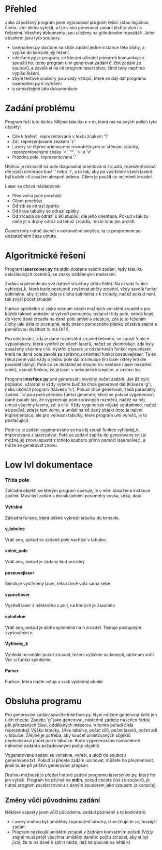 # Přehled 

Jako zápočtový program jsem vypracoval program řešící jistou logickou úlohu. Umí úlohu vyřešit, a lze s ním generovat zadání těchto úloh i s řešeními. Všechny dokumenty jsou uloženy na githubovém repozitáři. Jeho obsahem jsou tyto soubory:

- lasersolver.py dostane na stdin zadání jedné instance této úlohy, a vypíše do konzole její řešení.
- interface.py je program, se kterým uživatel primárně komunikuje a spouští ho, tento program umí generovat zadání či číst zadání ze souborů, a zavolá si na ně program lasersolver, čímž tedy nepřímo vypíše řešení.
- zbylé textové soubory jsou sady vstupů, které se dají dát programu lasersolver.py k vyřešení
- a samozřejmě tato dokumentace


# Zadání problému

Program řeší tuto úlohu: Mějme tabulku n x m, která má na svých polích tyto objekty:

- Cíle k trefení, reprezentované v textu znakem '1'
- Zdi, reprezentované znakem 'z'
- Lasery se čtyřmi orientacemi rovnoběžnými se stěnami tabulky, reprezentovanými znaky '<', '^', '>' a 'v'
- Prázdná pole, reprezentovaná '.'

Úlohou je rozmístit na pole diagonálně orientovaná zrcadla, reprezentovaná dle jejich orientace buď '\' nebo '/', a to tak, aby po vystřelení všech laserů byl každý cíl zasažen alespoň jednou. Cílem je použít co nejméně zrcadel.

Laser se chová následovně:

- Přes volná pole prochází
- Cílem prochází
- Od zdi se odrazí zpátky
- Od kraje tabulky se odrazí zpátky
- Od zrcadla se odrazí o 90 stupňů, dle jeho orientace. Pokud však by mělo jít o druhý odraz od téhož zrcadla, místo toho jím proletí.

Časem tedy nutně skončí v nekonečné smyčce, ta je programem po dostatečném čase utnuta.

# Algoritmické řešení

Program **lasersolver.py** na stdin dostane validní zadání, tedy tabulku celočíselných rozměrů, se znaky oddělenými mezerami.

Zadání si převede do své datové struktury (třída Pole). Na ni volá funkci vyhledej_k, která bude postupně zvyšovat počty zrcadel, vždy zavolá funkci splnitelne, aby zjistila, zda je úloha splnitelná s k zrcadly, načež pokud není, tak zvýší počet zrcadel.

Funkce splnitelne si získá seznam všech možných umístění zrcadel a pro každé takové umístění si vytvoří pomocnou instanci třídy pole, neboli kopii, do které daná zrcadla na daná pole umístí a otestuje, zda je to řešením úlohy (ale dělá to postupně, tedy jméno pomocného plánku zůstává stejné a paměťovou složitost to má O(1)).

Pro otestování, zda je dané rozmístění zrcadel řešením, se spustí funkce vypustlasery, která vystřelí ze všech laserů, načež se zkontroluje, zda byly zasaženy všechny cíle. Výstřel z laseru je odstartován funkcí vypustlaser, která na dané pole zavolá se správnou orientací funkci posouvejlaser. Ta se rekurzivně volá vždy o jedno pole dál a simuluje tím laser (který letí dle pravidel úlohy). Poté co se dostatečně dlouho nic nestane (laser nezmění směr), usoudí funkce, že je laser v nekonečné smyčce, a zastaví ho.


Program **interface.py** umí generovat libovolný počet zadání. Jak již bylo popsáno, uživatel si vždy vybere buď že chce generovat dál (klávesa 'g'), nebo ukončit program (klávesa 'k'). Pokud chce generovat, zadá parametry zadání. Ta jsou poté předána funkci generate, která se pokusí vygenerovat dané zadání tak, že vygeneruje pole správných rozměrů, načež na něj umístí všechny lasery, zdi a cíle. Vždy vygeneruje nějaké souřadnice, načež se podívá, zda je tam volno, a umístí na ně daný objekt (toto je naivní implementace, ale pro velikosti tabulky, které program umí vyřešit, je to postačující).

Poté co je zadání vygenerováno se na něj spustí funkce vyhledej_k, importovaná z lasersolver. Poté se zadání zapíše do generovane.txt (je možné jej znovu spustit z tohoto souboru přímo pomocí lasersolver), a může se generovat znovu.

# Low lvl dokumentace

### Třída pole

Základní objekt, se kterým program operuje, je v něm obsažena instance zadání. Musí být zadán s inicializačními parametry vyska, sirka, data.

#### Vytiskni

Základní funkce, která pěkně vykreslí tabulku do konzole.

#### v_tabulce

Vrátí ano, pokud se zadané pole nachází v tabulce.

#### volne_pole

Vrátí ano, pokud je zadaný bod prázdný

#### posouvejlaser

Simuluje vystřelený laser, rekurzivně volá sama sebe.

#### vypustlaser

Vystřelí laser z některého z polí, na kterých je zavoláno

#### splnitelne

Vrátí ano, pokud je úloha splnitelná na n zrcadel. Testuje postupným zvyšováním n.

#### Vyhledej_k

Vyhledá minimální počet zrcadel, řešení vytiskne na konzoli, optimum vrátí. Volí si funkci splnitelne.

#### Parser

Funkce, která načte vstup a vrátí výsledný objekt
# Obsluha programu

Pro generování zadání spusťte interface.py. Nyní můžete generovat kolik jen úloh chcete. Zadejte 'g' jako generovat, následně zadejte na jeden řádek pět přirozených čísel, oddělených mezerou. V tomto pořadí čísla reprezentují: Výšku tabulky, šířku tabulky, počet cílů, počet laserů, počet zdí v tabulce. Zřejmě je potřeba, aby součet umisťovaných objektů nepřevyšoval počet polí v tabulce. Bude vygenerováno rovnoměrně náhodné zadání s požadovanými počty objektů.

Vygenerované zadání se vytiskne, vyřeší, a uloží do souboru generovane.txt. Pokud si přejete zadání uschovat, můžete ho přejmenovat, jinak bude při příštím generování přepsán.

Druhou možností je předat hotové zadání programu lasersolver.py, který ho jen vyřeší. Program ho přijímá na **stdin**, pokud chcete číst ze souborů, je nutné program zavolat rovnou s daným souborem jako vstupem (z konzole).

## Změny vůči původnímu zadání

Některé aspekty jsem vůči původnímu zadání pozměnil a to konkrétně:

- Lasery mohou být umístěny i uprostřed tabulky. Umožňuje to zajímavější zadání
- Program nezkouší umístění zrcadel v žádném konkrétním pořadí (Vždy stejně musí projít všechna umístění daného počtu zrcadel, aby si byl jistý, že to na dané k splnit nelze, než se posune na větší k)



